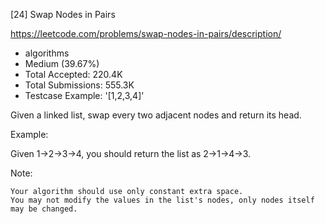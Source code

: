 [24] Swap Nodes in Pairs  

https://leetcode.com/problems/swap-nodes-in-pairs/description/

* algorithms
* Medium (39.67%)
* Total Accepted:    220.4K
* Total Submissions: 555.3K
* Testcase Example:  '[1,2,3,4]'

Given a linked list, swap every two adjacent nodes and return its head.

Example:


Given 1->2->3->4, you should return the list as 2->1->4->3.

Note:


	Your algorithm should use only constant extra space.
	You may not modify the values in the list's nodes, only nodes itself may be changed.


